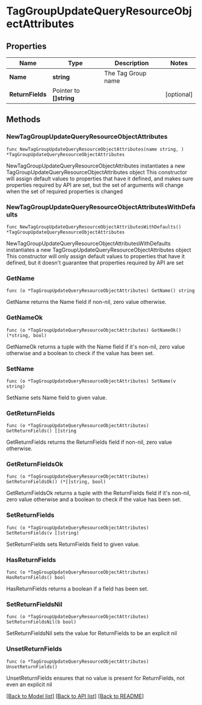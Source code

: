 # TagGroupUpdateQueryResourceObjectAttributes

## Properties

Name | Type | Description | Notes
------------ | ------------- | ------------- | -------------
**Name** | **string** | The Tag Group name | 
**ReturnFields** | Pointer to **[]string** |  | [optional] 

## Methods

### NewTagGroupUpdateQueryResourceObjectAttributes

`func NewTagGroupUpdateQueryResourceObjectAttributes(name string, ) *TagGroupUpdateQueryResourceObjectAttributes`

NewTagGroupUpdateQueryResourceObjectAttributes instantiates a new TagGroupUpdateQueryResourceObjectAttributes object
This constructor will assign default values to properties that have it defined,
and makes sure properties required by API are set, but the set of arguments
will change when the set of required properties is changed

### NewTagGroupUpdateQueryResourceObjectAttributesWithDefaults

`func NewTagGroupUpdateQueryResourceObjectAttributesWithDefaults() *TagGroupUpdateQueryResourceObjectAttributes`

NewTagGroupUpdateQueryResourceObjectAttributesWithDefaults instantiates a new TagGroupUpdateQueryResourceObjectAttributes object
This constructor will only assign default values to properties that have it defined,
but it doesn't guarantee that properties required by API are set

### GetName

`func (o *TagGroupUpdateQueryResourceObjectAttributes) GetName() string`

GetName returns the Name field if non-nil, zero value otherwise.

### GetNameOk

`func (o *TagGroupUpdateQueryResourceObjectAttributes) GetNameOk() (*string, bool)`

GetNameOk returns a tuple with the Name field if it's non-nil, zero value otherwise
and a boolean to check if the value has been set.

### SetName

`func (o *TagGroupUpdateQueryResourceObjectAttributes) SetName(v string)`

SetName sets Name field to given value.


### GetReturnFields

`func (o *TagGroupUpdateQueryResourceObjectAttributes) GetReturnFields() []string`

GetReturnFields returns the ReturnFields field if non-nil, zero value otherwise.

### GetReturnFieldsOk

`func (o *TagGroupUpdateQueryResourceObjectAttributes) GetReturnFieldsOk() (*[]string, bool)`

GetReturnFieldsOk returns a tuple with the ReturnFields field if it's non-nil, zero value otherwise
and a boolean to check if the value has been set.

### SetReturnFields

`func (o *TagGroupUpdateQueryResourceObjectAttributes) SetReturnFields(v []string)`

SetReturnFields sets ReturnFields field to given value.

### HasReturnFields

`func (o *TagGroupUpdateQueryResourceObjectAttributes) HasReturnFields() bool`

HasReturnFields returns a boolean if a field has been set.

### SetReturnFieldsNil

`func (o *TagGroupUpdateQueryResourceObjectAttributes) SetReturnFieldsNil(b bool)`

 SetReturnFieldsNil sets the value for ReturnFields to be an explicit nil

### UnsetReturnFields
`func (o *TagGroupUpdateQueryResourceObjectAttributes) UnsetReturnFields()`

UnsetReturnFields ensures that no value is present for ReturnFields, not even an explicit nil

[[Back to Model list]](../README.md#documentation-for-models) [[Back to API list]](../README.md#documentation-for-api-endpoints) [[Back to README]](../README.md)


